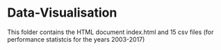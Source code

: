 # Data-Visualisation

This folder contains the HTML document index.html and 15 csv files (for performance statistcis for the years 2003-2017)




